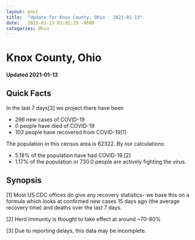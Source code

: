 ```yaml
---
layout: post
title:  "Update for Knox County, Ohio - 2021-01-13"
date:   2021-01-13 01:01:29 -0600
categories: Ohio
---
```


# Knox County, Ohio
#### Updated 2021-01-13

## Quick Facts

In the last 7 days[3] we project there have been
- *296* new cases of COVID-19
- *0* people have died of COVID-19
- *103* people have recovered from COVID-19[1]

The population in this census area is 62322. By our calculations:
- 5.18% of the population have had COVID-19.[2]
- 1.17% of the population or 730.0 people are actively fighting the virus.

## Synopsis




[1] Most US CDC offices do give any recovery statistics- we base this on a formula which looks at confirmed new cases
15 days ago (the average recovery time) and deaths over the last 7 days.

[2] Herd Immunity is thought to take effect at around ~70-80%

[3] Due to reporting delays, this data may be incomplete.
 
    